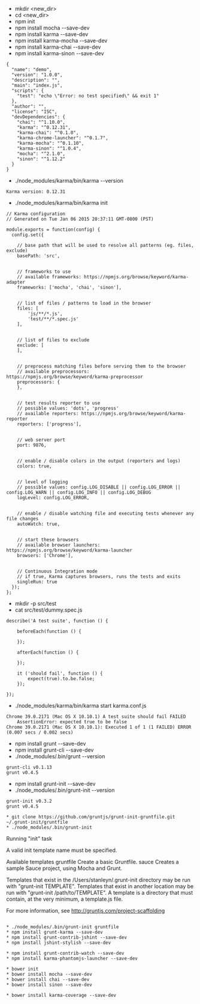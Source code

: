 * mkdir <new_dir>
* cd <new_dir>
* npm init
* npm install mocha --save-dev
* npm install karma --save-dev
* npm install karma-mocha --save-dev
* npm install karma-chai --save-dev
* npm install karma-sinon --save-dev

```
{
  "name": "demo",
  "version": "1.0.0",
  "description": "",
  "main": "index.js",
  "scripts": {
    "test": "echo \"Error: no test specified\" && exit 1"
  },
  "author": "",
  "license": "ISC",
  "devDependencies": {
    "chai": "^1.10.0",
    "karma": "^0.12.31",
    "karma-chai": "^0.1.0",
    "karma-chrome-launcher": "^0.1.7",
    "karma-mocha": "^0.1.10",
    "karma-sinon": "^1.0.4",
    "mocha": "^2.1.0",
    "sinon": "^1.12.2"
  }
}
```

* ./node_modules/karma/bin/karma --version
```
Karma version: 0.12.31
```

* ./node_modules/karma/bin/karma init

```
// Karma configuration
// Generated on Tue Jan 06 2015 20:37:11 GMT-0800 (PST)

module.exports = function(config) {
  config.set({

    // base path that will be used to resolve all patterns (eg. files, exclude)
    basePath: 'src',


    // frameworks to use
    // available frameworks: https://npmjs.org/browse/keyword/karma-adapter
    frameworks: ['mocha', 'chai', 'sinon'],


    // list of files / patterns to load in the browser
    files: [
        'js/**/*.js',
        'test/**/*.spec.js'
    ],


    // list of files to exclude
    exclude: [
    ],


    // preprocess matching files before serving them to the browser
    // available preprocessors: https://npmjs.org/browse/keyword/karma-preprocessor
    preprocessors: {
    },


    // test results reporter to use
    // possible values: 'dots', 'progress'
    // available reporters: https://npmjs.org/browse/keyword/karma-reporter
    reporters: ['progress'],


    // web server port
    port: 9876,


    // enable / disable colors in the output (reporters and logs)
    colors: true,


    // level of logging
    // possible values: config.LOG_DISABLE || config.LOG_ERROR || config.LOG_WARN || config.LOG_INFO || config.LOG_DEBUG
    logLevel: config.LOG_ERROR,


    // enable / disable watching file and executing tests whenever any file changes
    autoWatch: true,


    // start these browsers
    // available browser launchers: https://npmjs.org/browse/keyword/karma-launcher
    browsers: ['Chrome'],


    // Continuous Integration mode
    // if true, Karma captures browsers, runs the tests and exits
    singleRun: true
  });
};
```

* mkdir -p src/test
* cat src/test/dummy.spec.js

```
describe('A test suite', function () {

    beforeEach(function () {

    });

    afterEach(function () {

    });

    it ('should fail', function () {
        expect(true).to.be.false;
    });

});
```

* ./node_modules/karma/bin/karma start karma.conf.js

```
Chrome 39.0.2171 (Mac OS X 10.10.1) A test suite should fail FAILED
	AssertionError: expected true to be false
Chrome 39.0.2171 (Mac OS X 10.10.1): Executed 1 of 1 (1 FAILED) ERROR (0.007 secs / 0.002 secs)
```

* npm install grunt --save-dev
* npm install grunt-cli --save-dev
* ./node_modules/.bin/grunt --version

```
grunt-cli v0.1.13
grunt v0.4.5
```
* npm install grunt-init --save-dev
* ./node_modules/.bin/grunt-init --version
```
grunt-init v0.3.2
grunt v0.4.5

* git clone https://github.com/gruntjs/grunt-init-gruntfile.git ~/.grunt-init/gruntfile
* ./node_modules/.bin/grunt-init

```
Running "init" task

A valid init template name must be specified.

Available templates
 gruntfile  Create a basic Gruntfile.
     sauce  Creates a sample Sauce project, using Mocha and Grunt.

Templates that exist in the /Users/stanleyn/.grunt-init directory may be run
with "grunt-init TEMPLATE". Templates that exist in another location may be run
with "grunt-init /path/to/TEMPLATE". A template is a directory that must
contain, at the very minimum, a template.js file.

For more information, see http://gruntjs.com/project-scaffolding
```

* ./node_modules/.bin/grunt-init gruntfile
* npm install grunt-karma --save-dev
* npm install grunt-contrib-jshint --save-dev
* npm install jshint-stylish --save-dev

* npm install grunt-contrib-watch --save-dev
* npm install karma-phantomjs-launcher --save-dev

* bower init
* bower install mocha --save-dev
* bower install chai --save-dev
* bower install sinon --save-dev

* bower install karma-coverage --save-dev